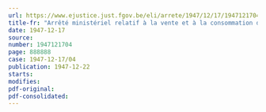 ```yaml
---
url: https://www.ejustice.just.fgov.be/eli/arrete/1947/12/17/1947121704/justel
title-fr: "Arrêté ministériel relatif à la vente et à la consommation de la viande"
date: 1947-12-17
source:
number: 1947121704
page: 888888
case: 1947-12-17/04
publication: 1947-12-22
starts:
modifies:
pdf-original:
pdf-consolidated:
---
```


